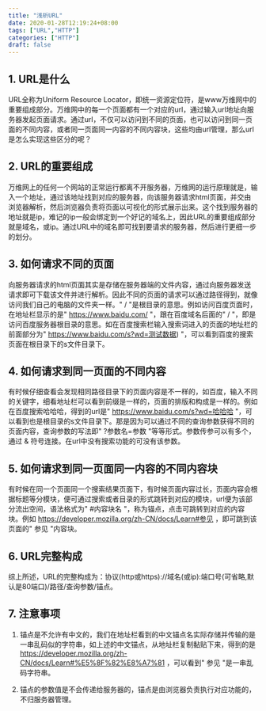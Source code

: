 ```yaml
---
title: "浅析URL"
date: 2020-01-28T12:19:24+08:00
tags: ["URL","HTTP"]
categories: ["HTTP"]
draft: false
---
```


## 1. URL是什么

URL全称为Uniform Resource Locator，即统一资源定位符，是www万维网中的重要组成部分。万维网中的每一个页面都有一个对应的url，通过输入url地址向服务器发起页面请求。通过url，不仅可以访问到不同的页面，也可以访问到同一页面的不同内容，或者同一页面同一内容的不同内容块，这些均由url管理，那么url是怎么实现这些区分的呢？


## 2. URL的重要组成

万维网上的任何一个网站的正常运行都离不开服务器，万维网的运行原理就是，输入一个地址，通过该地址找到对应的服务器，向该服务器请求html页面，并交由浏览器解析，然后浏览器负责将页面以可视化的形式展示出来。这个找到服务器的地址就是ip，难记的ip一般会绑定到一个好记的域名上，因此URL的重要组成部分就是域名，或ip。通过URL中的域名即可找到要请求的服务器，然后进行更细一步的划分。


## 3. 如何请求不同的页面

向服务器请求的html页面其实是存储在服务器端的文件内容，通过向服务器发送请求即可下载该文件并进行解析。因此不同的页面的请求可以通过路径得到，就像访问我们自己的电脑的文件夹一样。" / "是根目录的意思。例如访问百度页面时，在地址栏显示的是" https://www.baidu.com/ "，跟在百度域名后面的" / "，即是访问百度服务器根目录的意思。如在百度搜索栏输入搜索词进入的页面的地址栏的前面部分为" https://www.baidu.com/s?wd=测试数据) "，可以看到百度的搜索页面在根目录下的s文件目录下。


## 4. 如何请求到同一页面的不同内容

有时候仔细查看会发现相同路径目录下的页面内容是不一样的，如百度，输入不同的关键字，细看地址栏可以看到前缀是一样的，页面的排版和构成是一样的。例如在百度搜索哈哈哈，得到的url是" https://www.baidu.com/s?wd=哈哈哈 "，可以看到也是根目录的s文件目录下。那是因为可以通过不同的查询参数获得不同的页面内容，查询参数的写法即" ?参数名=参数 "等等形式。参数传参可以有多个，通过 & 符号连接。在url中没有搜索功能的可没有该参数。


## 5. 如何请求到同一页面同一内容的不同内容块

有时候在同一个页面同一个搜索结果页面下，有时候页面内容过长，页面内容会根据标题等分模块，便可通过搜索或者目录的形式跳转到对应的模块，url便为该部分流出空间，语法格式为" #内容块名 "，称为锚点，点击可跳转到对应的内容块。例如 https://developer.mozilla.org/zh-CN/docs/Learn#参见 ，即可跳到该页面的" 参见 "内容块。


## 6. URL完整构成

综上所述，URL的完整构成为：协议(http或https)://域名(或ip):端口号(可省略,默认是80端口)/路径/查询参数/锚点。


## 7. 注意事项

1) 锚点是不允许有中文的，我们在地址栏看到的中文锚点名实际存储并传输的是一串乱码似的字符串，如上述的中文锚点，从地址栏复制黏贴下来，得到的是 https://developer.mozilla.org/zh-CN/docs/Learn#%E5%8F%82%E8%A7%81 ，可以看到" 参见 "是一串乱码字符串。

2) 锚点的参数值是不会传递给服务器的，锚点是由浏览器负责执行对应功能的，不归服务器管理。



